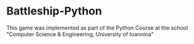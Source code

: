 # Battleship-Python

This game was implemented as part of the Python Course at the school "Computer Science & Engineering, University of Ioannina"
